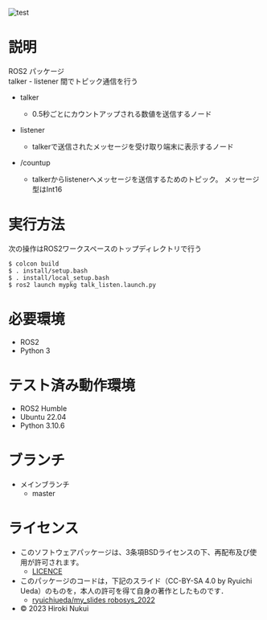 ![test](https://github.com/hiroki142/mypkg/actions/workflows/test.yml/badge.svg)
# 説明
ROS2 パッケージ  
talker - listener 間でトピック通信を行う

* talker
  * 0.5秒ごとにカウントアップされる数値を送信するノード
* listener
  * talkerで送信されたメッセージを受け取り端末に表示するノード

* /countup
  * talkerからlistenerへメッセージを送信するためのトピック。 メッセージ型はInt16

# 実行方法
次の操作はROS2ワークスペースのトップディレクトリで行う
```
$ colcon build
$ . install/setup.bash
$ . install/local_setup.bash
$ ros2 launch mypkg talk_listen.launch.py
```

# 必要環境
* ROS2
* Python 3

# テスト済み動作環境
* ROS2 Humble
* Ubuntu 22.04
* Python 3.10.6

# ブランチ
* メインブランチ
  * master

# ライセンス
* このソフトウェアパッケージは、3条項BSDライセンスの下、再配布及び使用が許可されます。
  * [LICENCE](https://github.com/hiroki142/mypkg/blob/master/LICENSE)
* このパッケージのコードは，下記のスライド（CC-BY-SA 4.0 by Ryuichi Ueda）のものを，本人の許可を得て自身の著作としたものです．
  * [ryuichiueda/my_slides robosys_2022](https://github.com/ryuichiueda/my_slides/tree/master/robosys_2022)
* © 2023 Hiroki Nukui

